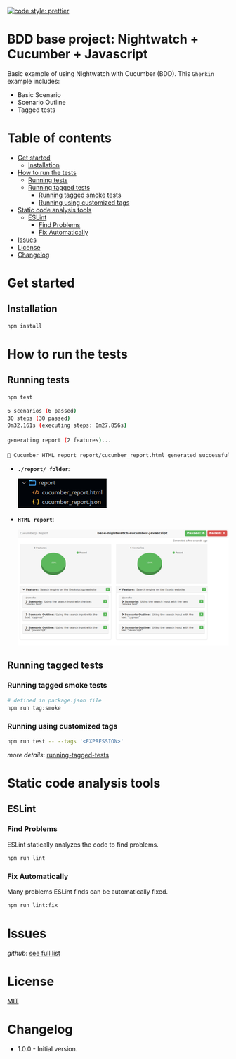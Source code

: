 [![code style: prettier](https://img.shields.io/badge/code_style-prettier-ff69b4.svg?style=flat-square)](https://github.com/prettier/prettier)

# BDD base project: Nightwatch + Cucumber + Javascript

Basic example of using Nightwatch with Cucumber (BDD). This `Gherkin` example includes:
- Basic Scenario
- Scenario Outline
- Tagged tests

# Table of contents

* [Get started](#get-started)
  * [Installation](#installation)
* [How to run the tests](#how-to-run-the-tests)
  * [Running tests](#running-tests)
  * [Running tagged tests](#running-tagged-tests)
    * [Running tagged smoke tests](#running-tagged-smoke-tests)
    * [Running using customized tags](#running-using-customized-tags)
* [Static code analysis tools](#static-code-analysis-tools)
  * [ESLint](#eslint)
    * [Find Problems](#find-problems)
    * [Fix Automatically](#fix-automatically)
* [Issues](#issues)
* [License](#license)
* [Changelog](#changelog)

# Get started

## Installation

```bash
npm install
```

# How to run the tests

## Running tests

```bash
npm test
```

```bash
6 scenarios (6 passed)
30 steps (30 passed)
0m32.161s (executing steps: 0m27.856s)

generating report (2 features)...

🚀 Cucumber HTML report report/cucumber_report.html generated successfully 👍
```

- **`./report/ folder`**:

  ![Output](./images/general_output.png "VSCode Side Bar")

- **`HTML report`**:

  ![Report](./images/general_report.png "Cucumber HTML report")

## Running tagged tests

### Running tagged smoke tests

```bash
# defined in package.json file
npm run tag:smoke
```

### Running using customized tags

```bash
npm run test -- --tags '<EXPRESSION>'
```

*more details*: [running-tagged-tests](https://github.com/cucumber/cucumber-js/blob/main/docs/cli.md#tags)

# Static code analysis tools

## ESLint

### Find Problems

ESLint statically analyzes the code to find problems.

```bash
npm run lint
```

### Fix Automatically

Many problems ESLint finds can be automatically fixed.

```bash
npm run lint:fix
```

# Issues

*github*: [see full list](https://github.com/cucumber/cucumber-js/issues)

# License

[MIT](./LICENSE)

# Changelog

- 1.0.0 - Initial version.
